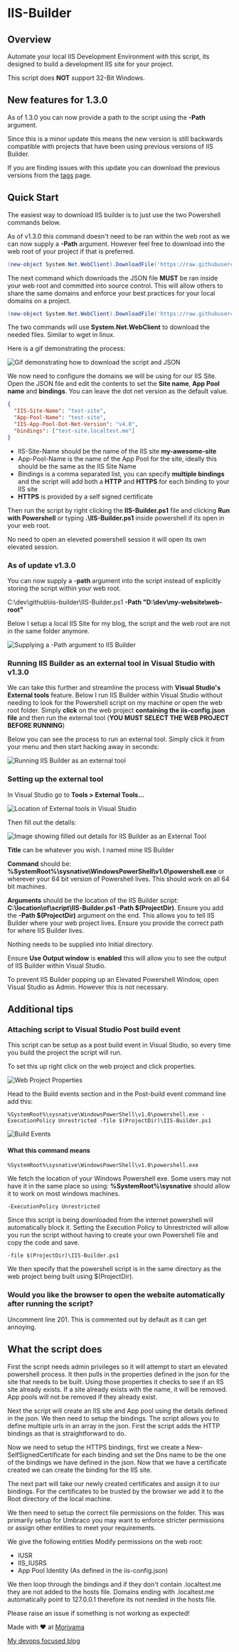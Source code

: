 # IIS-Builder




## Overview

Automate your local IIS Development Environment with this script, its designed to build a development IIS site for your project.

This script does **NOT** support 32-Bit Windows.

## New features for 1.3.0

As of 1.3.0 you can now provide a path to the script using the **-Path** argument.

Since this is a minor update this means the new version is still backwards compatible with projects that have been using previous versions of IIS Builder. 

If you are finding issues with this update you can download the previous versions from the [tags](https://github.com/mattou07/iis-builder/tags) page.




## Quick Start

The easiest way to download IIS builder is to just use the two Powershell commands below. 

As of v1.3.0 this command doesn't need to be ran within the web root as we can now supply a **-Path** argument. However feel free to download into the web root of your project if that is preferred. 

```powershell
(new-object System.Net.WebClient).DownloadFile('https://raw.githubusercontent.com/mattou07/iis-builder/master/IIS-Builder.ps1','IIS-Builder.ps1')
```
The next command which downloads the JSON file **MUST** be ran inside your web root and committed into source control. This will allow others to share the same domains and enforce your best practices for your local domains on a project.
```powershell
(new-object System.Net.WebClient).DownloadFile('https://raw.githubusercontent.com/mattou07/iis-builder/master/iis-config.json','iis-config.json')
```
The two commands will use **System.Net.WebClient** to download the needed files. Similar to wget in linux.

Here is a gif demonstrating the process:

![Gif demonstrating how to download the script and JSON](https://i.imgur.com/9FCteS0.gif)

We now need to configure the domains we will be using for our IIS Site. Open the JSON file and edit the contents to set the **Site name**, **App Pool name** and **bindings**. You can leave the dot net version as the default value.

```json
{
  "IIS-Site-Name": "test-site",
  "App-Pool-Name": "test-site",
  "IIS-App-Pool-Dot-Net-Version": "v4.0",
  "bindings": ["test-site.localtest.me"]
}
```

- IIS-Site-Name should be the name of the IIS site **my-awesome-site**
- App-Pool-Name is the name of the App Pool for the site, ideally this should be the same as the IIS Site Name
- Bindings is a comma separated list, you can specify **multiple bindings** and the script will add both a **HTTP** and **HTTPS** for each binding to your IIS site
- **HTTPS** is provided by a self signed certificate

Then run the script by right clicking the **IIS-Builder.ps1** file and clicking **Run with Powershell** or typing **.\IIS-Builder.ps1** inside powershell if its open in your web root. 

No need to open an eleveted powershell session it will open its own elevated session.

### As of update v1.3.0

You can now supply a -**path** argument into the script instead of explicitly storing the script within your web root. 

C:\dev\github\iis-builder\IIS-Builder.ps1 **-Path "D:\dev\my-website\web-root"**

Below I setup a local IIS Site for my blog, the script and the web root are not in the same folder anymore.

![Supplying a -Path argument to IIS Builder](https://i.imgur.com/ZOzNtnK.gif)

### Running IIS Builder as an external tool in Visual Studio with v1.3.0

We can take this further and streamline the process with **Visual Studio's External tools** feature. Below I run IIS Builder within Visual Studio without needing to look for the Powershell script on my machine or open the web root folder. Simply **click** on the web project **containing the iis-config.json file** and then run the external tool (**YOU MUST SELECT THE WEB PROJECT BEFORE RUNNING**)

Below you can see the process to run an external tool. Simply click it from your menu and then start hacking away in seconds:

![Running IIS Builder as an external tool](https://i.imgur.com/nadG9Dp.gif)

### Setting up the external tool

In Visual Studio go to **Tools > External Tools...**

![Location of External tools in Visual Studio](https://i.imgur.com/7evwBQ5.png)

Then fill out the details: 

![Image showing filled out details for IIS Builder as an External Tool](https://i.imgur.com/aDRRgMa.png)



**Title** can be whatever you wish. I named mine IIS Builder

**Command** should be: **%SystemRoot%\sysnative\WindowsPowerShell\v1.0\powershell.exe** or wherever your 64 bit version of Powershell lives. This should work on all 64 bit machines.

**Arguments** should be the location of the IIS Builder script: **C:\location\of\script\IIS-Builder.ps1 -Path $(ProjectDir)**. Ensure you add the **-Path $(ProjectDir)** argument on the end. This allows you to tell IIS Builder where your web project lives. Ensure you provide the correct path for where IIS Builder lives.

Nothing needs to be supplied into Initial directory.

Ensure **Use Output window** is **enabled** this will allow you to see the output of IIS Builder within Visual Studio.

To prevent IIS Builder popping up an Elevated Powershell Window, open Visual Studio as Admin. However this is not necessary.

## Additional tips

### Attaching script to Visual Studio Post build event

This script can be setup as a post build event in Visual Studio, so every time you build the project the script will run.

To set this up right click on the web project and click properties.

![Web Project Properties](https://i.imgur.com/wzzS8tE.png)

Head to the Build events section and in the Post-build event command line add this:

`%SystemRoot%\sysnative\WindowsPowerShell\v1.0\powershell.exe -ExecutionPolicy Unrestricted -file $(ProjectDir)\IIS-Builder.ps1`

![Build Events](https://i.imgur.com/PUGiiP7.png)

#### What this command means

`%SystemRoot%\sysnative\WindowsPowerShell\v1.0\powershell.exe`

We fetch the location of your Windows Powershell exe. Some users may not have it in the same place so using: **%SystemRoot%\sysnative** should allow it to work on most windows machines.

`-ExecutionPolicy Unrestricted`

Since this script is being downloaded from the internet powershell will automatically block it. Setting the Execution Policy to Unrestricted will allow you run the script without having to create your own Powershell file and copy the code and save.

`-file $(ProjectDir)\IIS-Builder.ps1`

We then specify that the powershell script is in the same directory as the web project being built using $(ProjectDir).

### Would you like the browser to open the website automatically after running the script?

Uncomment line 201. This is commented out by default as it can get annoying.

## What the script does

First the script needs admin privileges so it will attempt to start an elevated powershell process. It then pulls in the properties defined in the json for the site that needs to be built. Using those properties it checks to see if an IIS site already exists. If a site already exists with the name, it will be removed. App pools will not be removed if they already exist.

Next the script will create an IIS site and App pool using the details defined in the json. We then need to setup the bindings. The script allows you to define multiple urls in an array in the json. First the script adds the HTTP bindings as that is straightforward to do.

Now we need to setup the HTTPS bindings, first we create a New-SelfSignedCertificate for each binding and set the Dns name to be the one of the bindings we have defined in the json. Now that we have a certificate created we can create the binding for the IIS site.

The next part will take our newly created certificates and assign it to our bindings. For the certificates to be trusted by the browser we add it to the Root directory of the local machine.

We then need to setup the correct file permissions on the folder. This was primarily setup for Umbraco you may want to enforce stricter permissions or assign other entities to meet your requirements.

We give the following entities Modify permissions on the web root:

- IUSR
- IIS_IUSRS
- App Pool Identity (As defined in the iis-config.json)

We then loop through the bindings and if they don't contain .localtest.me they are not added to the hosts file. Domains ending with .localtest.me automatically point to 127.0.0.1 therefore its not needed in the hosts file.

Please raise an issue if something is not working as expected!

Made with :heart: at [Moriyama](https://www.moriyama.co.uk/)

[My devops focused blog](https://mu7.dev)
